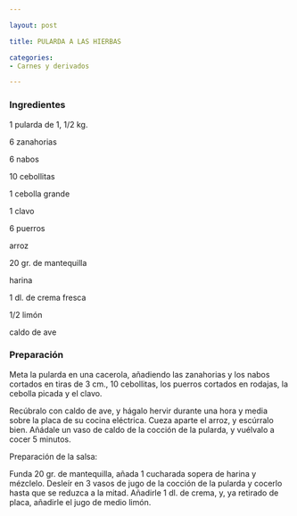 ```yaml
---

layout: post

title: PULARDA A LAS HIERBAS

categories:
- Carnes y derivados

---
```


<h3>Ingredientes</h3>

1 pularda de 1, 1/2 kg.

6 zanahorias

6 nabos

10 cebollitas

1 cebolla grande

1 clavo

6 puerros

arroz

20 gr. de mantequilla

harina

1 dl. de crema fresca

1/2 limón

caldo de ave

<h3>Preparación</h3>

Meta la pularda en una cacerola, añadiendo las zanahorias y los nabos cortados en tiras de 3 cm., 10 cebollitas, los puerros cortados en rodajas, la cebolla picada y el clavo.

Recúbralo con caldo de ave, y hágalo hervir durante una hora y media sobre la placa de su cocina eléctrica. Cueza aparte el arroz, y escúrralo bien. Añádale un vaso de caldo de la cocción de la pularda, y vuélvalo a cocer 5 minutos.

Preparación de la salsa:

Funda 20 gr. de mantequilla, añada 1 cucharada sopera de harina y mézclelo. Desleír en 3 vasos de jugo de la cocción de la pularda y cocerlo hasta que se reduzca a la mitad. Añadirle 1 dl. de crema, y, ya retirado de placa, añadirle el jugo de medio limón.